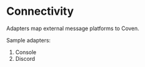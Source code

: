 # Connectivity

Adapters map external message platforms to Coven.

Sample adapters:
1. Console
2. Discord

